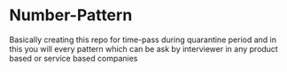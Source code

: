 # Number-Pattern
Basically creating this repo for time-pass during quarantine period and in this you will every pattern which can be ask by interviewer in any product based or service based companies 
